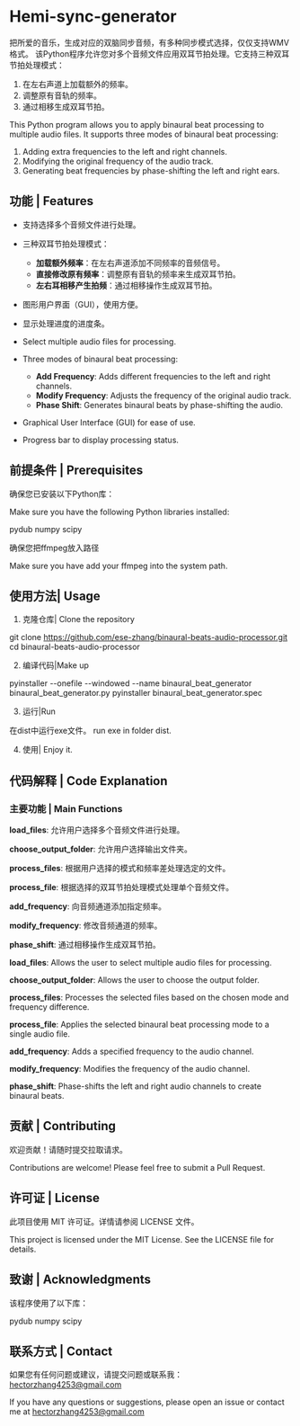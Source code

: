# Hemi-sync-generator
把所爱的音乐，生成对应的双脑同步音频，有多种同步模式选择，仅仅支持WMV格式。
该Python程序允许您对多个音频文件应用双耳节拍处理。它支持三种双耳节拍处理模式：
1. 在左右声道上加载额外的频率。
2. 调整原有音轨的频率。
3. 通过相移生成双耳节拍。

This Python program allows you to apply binaural beat processing to multiple audio files. It supports three modes of binaural beat processing:
1. Adding extra frequencies to the left and right channels.
2. Modifying the original frequency of the audio track.
3. Generating beat frequencies by phase-shifting the left and right ears.

## 功能 | Features

- 支持选择多个音频文件进行处理。
- 三种双耳节拍处理模式：
  - **加载额外频率**：在左右声道添加不同频率的音频信号。
  - **直接修改原有频率**：调整原有音轨的频率来生成双耳节拍。
  - **左右耳相移产生拍频**：通过相移操作生成双耳节拍。
- 图形用户界面（GUI），使用方便。
- 显示处理进度的进度条。

- Select multiple audio files for processing.
- Three modes of binaural beat processing:
  - **Add Frequency**: Adds different frequencies to the left and right channels.
  - **Modify Frequency**: Adjusts the frequency of the original audio track.
  - **Phase Shift**: Generates binaural beats by phase-shifting the audio.
- Graphical User Interface (GUI) for ease of use.
- Progress bar to display processing status.

## 前提条件 | Prerequisites

确保您已安装以下Python库：

Make sure you have the following Python libraries installed:

pydub numpy scipy

确保您把ffmpeg放入路径

Make sure you have add your ffmpeg into the system path.

## 使用方法| Usage

1. 克隆仓库| Clone the repository

git clone https://github.com/ese-zhang/binaural-beats-audio-processor.git
cd binaural-beats-audio-processor

2. 编译代码|Make up

pyinstaller --onefile --windowed --name binaural_beat_generator binaural_beat_generator.py
pyinstaller binaural_beat_generator.spec

3. 运行|Run

在dist中运行exe文件。
run exe in folder dist.

4. 使用| Enjoy it.


## 代码解释 | Code Explanation

### 主要功能 | Main Functions

**load_files**: 允许用户选择多个音频文件进行处理。

**choose_output_folder**: 允许用户选择输出文件夹。

**process_files**: 根据用户选择的模式和频率差处理选定的文件。

**process_file**: 根据选择的双耳节拍处理模式处理单个音频文件。

**add_frequency**: 向音频通道添加指定频率。

**modify_frequency**: 修改音频通道的频率。

**phase_shift**: 通过相移操作生成双耳节拍。

**load_files**: Allows the user to select multiple audio files for processing.

**choose_output_folder**: Allows the user to choose the output folder.

**process_files**: Processes the selected files based on the chosen mode and frequency difference.

**process_file**: Applies the selected binaural beat processing mode to a single audio file.

**add_frequency**: Adds a specified frequency to the audio channel.

**modify_frequency**: Modifies the frequency of the audio channel.

**phase_shift**: Phase-shifts the left and right audio channels to create binaural beats.


## 贡献 | Contributing

欢迎贡献！请随时提交拉取请求。

Contributions are welcome! Please feel free to submit a Pull Request.
## 许可证 | License

此项目使用 MIT 许可证。详情请参阅 LICENSE 文件。

This project is licensed under the MIT License. See the LICENSE file for details.
## 致谢 | Acknowledgments

该程序使用了以下库：

pydub
numpy
scipy
## 联系方式 | Contact

如果您有任何问题或建议，请提交问题或联系我：hectorzhang4253@gmail.com

If you have any questions or suggestions, please open an issue or contact me at hectorzhang4253@gmail.com
